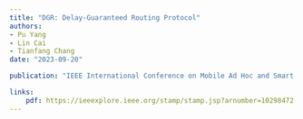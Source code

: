 ```yaml
---
title: "DGR: Delay-Guaranteed Routing Protocol"
authors:
- Pu Yang
- Lin Cai
- Tianfang Chang
date: "2023-09-20"

publication: "IEEE International Conference on Mobile Ad Hoc and Smart Systems (MASS)"

links:
    pdf: https://ieeexplore.ieee.org/stamp/stamp.jsp?arnumber=10298472
---
```


